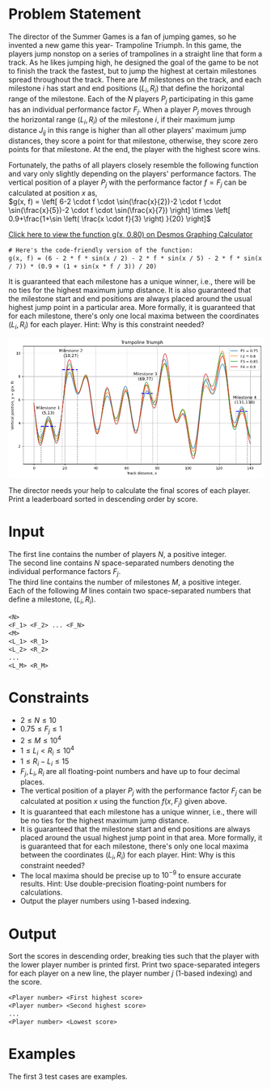 # Problem Statement
The director of the Summer Games is a fan of jumping games, so he invented a new game this year- Trampoline Triumph. In this game, the players jump nonstop on a series of trampolines in a straight line that form a track. As he likes jumping high, he designed the goal of the game to be not to finish the track the fastest, but to jump the highest at certain milestones spread throughout the track. There are $M$ milestones on the track, and each milestone $i$ has start and end positions $(L_i, R_i)$ that define the horizontal range of the milestone. Each of the $N$ players $P_j$ participating in this game has an individual performance factor $F_j$. When a player $P_j$ moves through the horizontal range $(L_i, R_i)$ of the milestone $i$, if their maximum jump distance $J_{ij}$ in this range is higher than all other players' maximum jump distances, they score a point for that milestone, otherwise, they score zero points for that milestone. At the end, the player with the highest score wins.

Fortunately, the paths of all players closely resemble the following function and vary only slightly depending on the players' performance factors. The vertical position of a player $P_j$ with the performance factor $f = F_j$ can be calculated at position $x$ as,   
$g(x, f) = \left[ 6-2 \cdot f \cdot \sin(\frac{x}{2})-2 \cdot f \cdot \sin(\frac{x}{5})-2 \cdot f \cdot \sin(\frac{x}{7}) \right] \times \left[ 0.9+\frac{1+\sin \left( \frac{x \cdot f}{3} \right)  }{20} \right]$

[Click here to view the function g(x, 0.80) on Desmos Graphing Calculator](https://www.desmos.com/calculator/u4hqvji9py)

```
# Here's the code-friendly version of the function:
g(x, f) = (6 - 2 * f * sin(x / 2) - 2 * f * sin(x / 5) - 2 * f * sin(x / 7)) * (0.9 + (1 + sin(x * f / 3)) / 20)
```

It is guaranteed that each milestone has a unique winner, i.e., there will be no ties for the highest maximum jump distance. It is also guaranteed that the milestone start and end positions are always placed around the usual highest jump point in a particular area. More formally, it is guaranteed that for each milestone, there's only one local maxima between the coordinates $(L_i, R_i)$ for each player. Hint: Why is this constraint needed?

![TrampolineTriumph](TrampolineTriumph.png)

The director needs your help to calculate the final scores of each player. Print a leaderboard sorted in descending order by score.


# Input
The first line contains the number of players $N$, a positive integer.  
The second line contains $N$ space-separated numbers denoting the individual performance factors $F_j$.  
The third line contains the number of milestones $M$, a positive integer.  
Each of the following $M$ lines contain two space-separated numbers that define a milestone, $(L_i, R_i)$.  

```
<N>
<F_1> <F_2> ... <F_N>
<M>
<L_1> <R_1>
<L_2> <R_2>
...
<L_M> <R_M>
```

# Constraints
- $2 \leq N \leq 10$
- $0.75 \leq F_j \leq 1$
- $2 \leq M \leq 10^4$
- $1 \leq L_i < R_i \leq 10^4$
- $1 \leq R_i - L_i \leq 15$
- $F_j, L_i, R_i$ are all floating-point numbers and have up to four decimal places.
- The vertical position of a player $P_j$ with the performance factor $F_j$ can be calculated at position $x$ using the function $f(x, F_j)$ given above.
- It is guaranteed that each milestone has a unique winner, i.e., there will be no ties for the highest maximum jump distance.
- It is guaranteed that the milestone start and end positions are always placed around the usual highest jump point in that area. More formally, it is guaranteed that for each milestone, there's only one local maxima between the coordinates $(L_i, R_i)$ for each player. Hint: Why is this constraint needed?
- The local maxima should be precise up to $10^{-9}$ to ensure accurate results. Hint: Use double-precision floating-point numbers for calculations.
- Output the player numbers using 1-based indexing.

# Output
Sort the scores in descending order, breaking ties such that the player with the lower player number is printed first. Print two space-separated integers for each player on a new line, the player number $j$ (1-based indexing) and the score.
 
```
<Player number> <First highest score>
<Player number> <Second highest score>
...
<Player number> <Lowest score>
```

# Examples
The first 3 test cases are examples.
